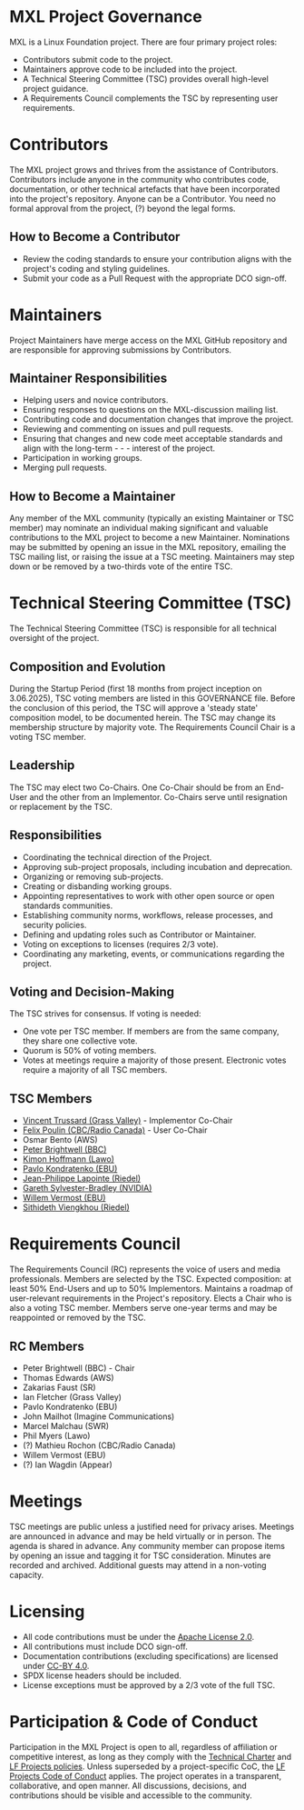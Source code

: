 # MXL Project Governance
MXL is a Linux Foundation project.
There are four primary project roles: 
- Contributors submit code to the project. 
- Maintainers approve code to be included into the project.
- A Technical Steering Committee (TSC) provides overall high-level project guidance. 
- A Requirements Council complements the TSC by representing user requirements.
# Contributors
The MXL project grows and thrives from the assistance of Contributors. Contributors include anyone in the community who contributes code, documentation, or other technical artefacts that have been incorporated into the project's repository.
Anyone can be a Contributor. You need no formal approval from the project, (?) beyond the legal forms.
## How to Become a Contributor
- Review the coding standards to ensure your contribution aligns with the project's coding and styling guidelines.
- Submit your code as a Pull Request with the appropriate DCO sign-off.
# Maintainers
Project Maintainers have merge access on the MXL GitHub repository and are responsible for approving submissions by Contributors.
## Maintainer Responsibilities
- Helping users and novice contributors.
- Ensuring responses to questions on the MXL-discussion mailing list.
- Contributing code and documentation changes that improve the project.
- Reviewing and commenting on issues and pull requests.
- Ensuring that changes and new code meet acceptable standards and align with the long-term - - - interest of the project.
- Participation in working groups.
- Merging pull requests.
## How to Become a Maintainer
Any member of the MXL community (typically an existing Maintainer or TSC member) may nominate an individual making significant and valuable contributions to the MXL project to become a new Maintainer. Nominations may be submitted by opening an issue in the MXL repository, emailing the TSC mailing list, or raising the issue at a TSC meeting.
Maintainers may step down or be removed by a two-thirds vote of the entire TSC.
# Technical Steering Committee (TSC)
The Technical Steering Committee (TSC) is responsible for all technical oversight of the project.
## Composition and Evolution
During the Startup Period (first 18 months from project inception on 3.06.2025), TSC voting members are listed in this GOVERNANCE file. Before the conclusion of this period, the TSC will approve a 'steady state' composition model, to be documented herein.
The TSC may change its membership structure by majority vote. The Requirements Council Chair is a voting TSC member.
## Leadership
The TSC may elect two Co-Chairs. One Co-Chair should be from an End-User and the other from an Implementor. Co-Chairs serve until resignation or replacement by the TSC.
## Responsibilities
- Coordinating the technical direction of the Project.
- Approving sub-project proposals, including incubation and deprecation.
- Organizing or removing sub-projects.
- Creating or disbanding working groups.
- Appointing representatives to work with other open source or open standards communities.
- Establishing community norms, workflows, release processes, and security policies.
- Defining and updating roles such as Contributor or Maintainer.
- Voting on exceptions to licenses (requires 2/3 vote).
- Coordinating any marketing, events, or communications regarding the project.
## Voting and Decision-Making
The TSC strives for consensus. If voting is needed:
- One vote per TSC member. If members are from the same company, they share one collective vote.
- Quorum is 50% of voting members.
- Votes at meetings require a majority of those present. Electronic votes require a majority of all TSC members.
## TSC Members
- [Vincent Trussard (Grass Valley)](https://github.com/vt-tv) - Implementor Co-Chair
- [Felix Poulin (CBC/Radio Canada)](https://github.com/felixpou) - User Co-Chair
- Osmar Bento (AWS)
- [Peter Brightwell (BBC)](https://github.com/peterbrightwell)
- [Kimon Hoffmann (Lawo)](https://github.com/KimonHoffmann)
- [Pavlo Kondratenko (EBU)](https://github.com/paulvko)
- [Jean-Philippe Lapointe (Riedel)](https://github.com/lapointejp)
- [Gareth Sylvester-Bradley (NVIDIA)](https://github.com/garethsb)
- [Willem Vermost (EBU)](https://github.com/wvermost)
- [Sithideth Viengkhou (Riedel)](https://github.com/sviengkhou)
# Requirements Council
The Requirements Council (RC) represents the voice of users and media professionals.
Members are selected by the TSC.
Expected composition: at least 50% End-Users and up to 50% Implementors.
Maintains a roadmap of user-relevant requirements in the Project's repository.
Elects a Chair who is also a voting TSC member.
Members serve one-year terms and may be reappointed or removed by the TSC.
## RC Members
- Peter Brightwell (BBC) - Chair
- Thomas Edwards (AWS)
- Zakarias Faust (SR)
- Ian Fletcher (Grass Valley)
- Pavlo Kondratenko (EBU)
- John Mailhot (Imagine Communications)
- Marcel Malchau (SWR)
- Phil Myers (Lawo)
- (?) Mathieu Rochon (CBC/Radio Canada)
- Willem Vermost (EBU)
- (?) Ian Wagdin (Appear)
# Meetings
TSC meetings are public unless a justified need for privacy arises. Meetings are announced in advance and may be held virtually or in person. The agenda is shared in advance. Any community member can propose items by opening an issue and tagging it for TSC consideration.
Minutes are recorded and archived. Additional guests may attend in a non-voting capacity.
# Licensing
- All code contributions must be under the [Apache License 2.0](https://www.apache.org/licenses/LICENSE-2.0).
- All contributions must include DCO sign-off.
- Documentation contributions (excluding specifications) are licensed under [CC-BY 4.0](https://creativecommons.org/licenses/by/4.0/).
- SPDX license headers should be included.
- License exceptions must be approved by a 2/3 vote of the full TSC.
# Participation & Code of Conduct
Participation in the MXL Project is open to all, regardless of affiliation or competitive interest, as long as they comply with the [Technical Charter](CHARTER.pdf) and [LF Projects policies](https://lfprojects.org/policies/).
Unless superseded by a project-specific CoC, the [LF Projects Code of Conduct](https://lfprojects.org/policies/code-of-conduct/) applies.
The project operates in a transparent, collaborative, and open manner. All discussions, decisions, and contributions should be visible and accessible to the community.



